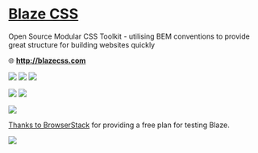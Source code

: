 # <a href="http://blazecss.com">Blaze CSS</a>

Open Source Modular CSS Toolkit - utilising BEM conventions to provide great structure for building websites quickly

:globe_with_meridians: **http://blazecss.com**

<a href="https://www.npmjs.com/package/blaze"><img src="https://img.shields.io/npm/v/blaze.svg?style=flat-square"></a>
<a href="https://www.npmjs.com/package/blaze"><img src="https://img.shields.io/npm/dm/blaze.svg?style=flat-square"></a>
<a href="https://github.com/BlazeCSS/blaze/blob/master/LICENSE"><img src="https://img.shields.io/badge/licence-MIT-000000.svg?style=flat-square"></a>

<a href="https://gitter.im/BlazeCSS/blaze"><img src="https://img.shields.io/gitter/room/blazecss/blaze.svg?style=flat-square&maxAge=2592000"></a>
<a href="https://twitter.com/blazecss"><img src="https://img.shields.io/twitter/follow/blazecss.svg?style=flat-square&maxAge=2592000"></a>

<a href="https://www.stickermule.com/uk/marketplace/15481-blaze-css"><img src="https://img.shields.io/badge/blaze-stickers-e6461a.svg?style=flat-square"></a>


<a class="link" href="https://www.browserstack.com/">Thanks to BrowserStack</a> for providing a free plan for testing Blaze.

<img src="https://cdn.rawgit.com/BlazeCSS/Blaze/f5f92b2b/bs.png"/>
